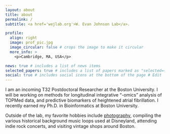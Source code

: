 ```yaml
---
layout: about
title: about
permalink: /
subtitle: <a href='wejlab.org'>W. Evan Johnson Lab</a>.

profile:
  align: right
  image: prof_pic.jpg
  image_circular: false # crops the image to make it circular
  more_info: >
    <p>Cambridge, MA, USA</p>

news: true # includes a list of news items
selected_papers: true # includes a list of papers marked as "selected={true}"
social: true # includes social icons at the bottom of the page # Edit `_bibliography/papers.bib` and Jekyll will render your [publications page](/al-folio/publications/) automatically.
---
```


I am an incoming T32 Postdoctoral Researcher at the Boston University. I will be working on methods for longitudinal integrative “-omics” analysis of TOPMed data, and predictive biomarkers of heightened atrial fibrillation. I recently earned my Ph.D. in Bioinformatics at Boston University.

Outside of the lab, my favorite hobbies include [photography](https://aubreyodom.com), compiling the various historical background music loops used at Disneyland, attending indie rock concerts, and visiting vintage shops around Boston.
